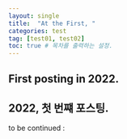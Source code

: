 ```yaml
---
layout: single
title:  "At the First, "
categories: test
tag: [test01, test02]
toc: true # 목차를 출력하는 설정.
---
```


## First posting in 2022.
## 2022, 첫 번쨰 포스팅.
to be continued :
